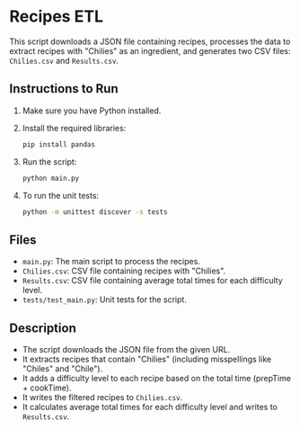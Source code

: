 # Recipes ETL

This script downloads a JSON file containing recipes, processes the data to extract recipes with "Chilies" as an ingredient, and generates two CSV files: `Chilies.csv` and `Results.csv`.

## Instructions to Run

1. Make sure you have Python installed. 

2. Install the required libraries:
    ```bash
    pip install pandas
    ```
3. Run the script:
    ```bash
    python main.py
    ```
4. To run the unit tests:
    ```bash
    python -m unittest discover -s tests
    ```

## Files

- `main.py`: The main script to process the recipes.
- `Chilies.csv`: CSV file containing recipes with "Chilies".
- `Results.csv`: CSV file containing average total times for each difficulty level.
- `tests/test_main.py`: Unit tests for the script.

## Description

- The script downloads the JSON file from the given URL.
- It extracts recipes that contain "Chilies" (including misspellings like "Chiles" and "Chile").
- It adds a difficulty level to each recipe based on the total time (prepTime + cookTime).
- It writes the filtered recipes to `Chilies.csv`.
- It calculates average total times for each difficulty level and writes to `Results.csv`.
